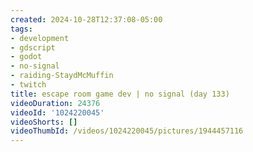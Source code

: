 ```yaml
---
created: 2024-10-28T12:37:08-05:00
tags:
- development
- gdscript
- godot
- no-signal
- raiding-StaydMcMuffin
- twitch
title: escape room game dev | no signal (day 133)
videoDuration: 24376
videoId: '1024220045'
videoShorts: []
videoThumbId: /videos/1024220045/pictures/1944457116
---
```


